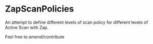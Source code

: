 # ZapScanPolicies

An attempt to define different levels of scan policy for different levels of Active Scan with Zap. 

Feel free to amend/contribute
